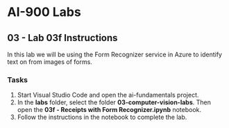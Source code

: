 # AI-900 Labs
## 03 - Lab 03f Instructions
In this lab we will be using the Form Recognizer service in Azure to identify text on from images of forms.

### Tasks
1.	Start Visual Studio Code and open the ai-fundamentals project.
2.  In the **labs** folder, select the folder **03-computer-vision-labs**. Then open the **03f - Receipts with Form Recognizer.ipynb** notebook.
3.  Follow the instructions in the notebook to complete the lab.
